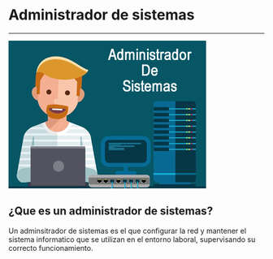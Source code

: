 # Administrador de sistemas
---
![Imagen Administrador de sistemas](/img/ads.png)
## ¿Que es un administrador de sistemas?
Un adminsitrador de sistemas es el que configurar la red y mantener el sistema informatico que se utilizan en el entorno laboral, supervisando su correcto funcionamiento.



